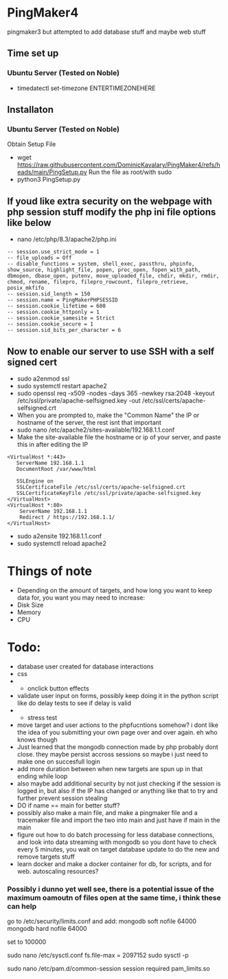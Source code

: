 # PingMaker4
pingmaker3 but attempted to add database stuff and maybe web stuff

## Time set up
### Ubuntu Server (Tested on Noble)
- timedatectl set-timezone ENTERTIMEZONEHERE

## Installaton
### Ubuntu Server (Tested on Noble)
Obtain Setup File
- wget https://raw.githubusercontent.com/DominicKavalary/PingMaker4/refs/heads/main/PingSetup.py
Run the file as root/with sudo
- python3 PingSetup.py

## If youd like extra security on the webpage with php session stuff modify the php ini file options like below
- nano /etc/php/8.3/apache2/php.ini
```
-- session.use_strict_mode = 1
-- file_uploads = Off
-- disable_functions = system, shell_exec, passthru, phpinfo, show_source, highlight_file, popen, proc_open, fopen_with_path, dbmopen, dbase_open, putenv, move_uploaded_file, chdir, mkdir, rmdir, chmod, rename, filepro, filepro_rowcount, filepro_retrieve, posix_mkfifo
-- session.sid_length = 150
-- session.name = PingMakerPHPSESSID
-- session.cookie_lifetime = 600
-- session.cookie_httponly = 1
-- session.cookie_samesite = Strict
-- session.cookie_secure = 1
-- session.sid_bits_per_character = 6
```

  
## Now to enable our server to use SSH with a self signed cert
- sudo a2enmod ssl
- sudo systemctl restart apache2
- sudo openssl req -x509 -nodes -days 365 -newkey rsa:2048 -keyout /etc/ssl/private/apache-selfsigned.key -out /etc/ssl/certs/apache-selfsigned.crt
- When you are prompted to, make the "Common Name" the IP or hostname of the server, the rest isnt that important
- sudo nano /etc/apache2/sites-available/192.168.1.1.conf
- 	Make the site-available file the hostname or ip of your server, and paste this in after editing the IP
```
<VirtualHost *:443>
   ServerName 192.168.1.1
   DocumentRoot /var/www/html

   SSLEngine on
   SSLCertificateFile /etc/ssl/certs/apache-selfsigned.crt
   SSLCertificateKeyFile /etc/ssl/private/apache-selfsigned.key
</VirtualHost>
<VirtualHost *:80>
	ServerName 192.168.1.1
	Redirect / https://192.168.1.1/
</VirtualHost>
```
- sudo a2ensite 192.168.1.1.conf
- sudo systemctl reload apache2


# Things of note
- Depending on the amount of targets, and how long you want to keep data for, you want you may need to increase:
-   Disk Size
-   Memory
-   CPU


# Todo:
- database user created for database interactions
- css
- 	- onclick button effects
- validate user input on forms, possibly keep doing it in the python script like do delay tests to see if delay is valid
- - stress test
- move target and user actions to the phpfucntions somehow? i dont like the idea of you submitting your own page over and over again. eh who knows though
- Just learned that the mongodb connection made by php probably dont close. they maybe persist accross sessions so maybe i just need to make one on succesfull login
- add more duration between when new targets are spun up in that ending while loop
- also maybe add additional security by not just checking if the session is logged in, but also if the IP has changed or anything like that to try and further prevent session stealing
- DO if name == main for better stuff?
- possibly also make a main file, and make a pingmaker file and a tracemaker file and import the two into main and just have if main in the main
- figure out how to do batch processing for less database connections, and look into data streaming with mongodb so you dont have to check every 5 minutes, you wait on target database update to do the new and remove targets stuff
- learn docker and make a docker container for db, for scripts, and for web. autoscaling resources?


### Possibly i dunno yet well see, there is a potential issue of the maximum oamoutn of files open at the same time, i think these can help
go to /etc/security/limits.conf and add:
mongodb soft nofile 64000
mongodb hard nofile 64000

set to 100000

sudo nano /etc/sysctl.conf
fs.file-max = 2097152
sudo sysctl -p

sudo nano /etc/pam.d/common-session
session required pam_limits.so
